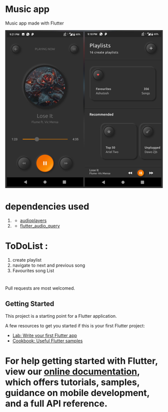 # Music app 
Music app made with Flutter


![](/images/SoftMusicUI.jpg)


# dependencies used
1. - [audioplayers](https://pub.dev/packages/audioplayers)
2. - [flutter_audio_query](https://pub.dev/packages/flutter_audio_query)


# ToDoList :
1. create playlist
2. navigate to next and previous song
3. Favourites song List


# 

Pull requests are most welcomed.

## Getting Started

This project is a starting point for a Flutter application.

A few resources to get you started if this is your first Flutter project:

- [Lab: Write your first Flutter app](https://flutter.dev/docs/get-started/codelab)
- [Cookbook: Useful Flutter samples](https://flutter.dev/docs/cookbook)

For help getting started with Flutter, view our
[online documentation](https://flutter.dev/docs), which offers tutorials,
samples, guidance on mobile development, and a full API reference.
=======
